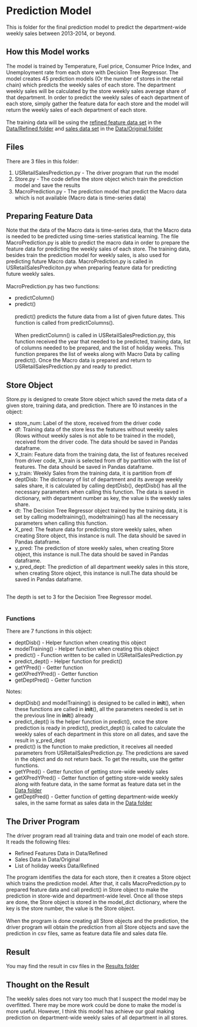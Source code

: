 # Prediction Model
This is folder for the final prediction model to predict the department-wide weekly sales between 2013-2014, or beyond. 

## How this Model works
The model is trained by Temperature, Fuel price, Consumer Price Index, and Unemployment rate from each store with Decision Tree Regressor. The model creates 45 prediction models (Or the number of stores in the retail chain) which predicts the weekly sales of each store. The department weekly sales will be calculated by the store weekly sales average share of that department. In order to predict the weekly sales of each department of each store, simply gather the feature data for each store and the model will return the weekly sales of each department of each store.
<br><br>
The training data will be using the [refined feature data set](../Data/Refined/features_dataset_refined.csv) in the [Data/Refined folder](../Data/Refined) and [sales data set](../Original/sales_dataset.csv) in the [Data/Original folder](../Data/Original)

## Files
There are 3 files in this folder:
1. USRetailSalesPrediction.py - The driver program that run the model
2. Store.py - The code define the store object which train the prediction model and save the results
3. MacroPrediction.py - The prediction model that predict the Macro data which is not available (Macro data is time-series data)

## Preparing Feature Data
Note that the data of the Macro data is time-series data, that the Macro data is needed to be predicted using time-series statistical learning. The file MacroPrediction.py is able to predict the macro data in order to prepare the feature data for predicting the weekly sales of each store. The training data, besides train the prediction model for weekly sales, is also used for predicting future Macro data. MacroPrediction.py is called in USRetailSalesPrediciton.py when preparing feature data for predicting future weekly sales.
<br><br>
MacroPrediction.py has two functions: 
* predictColumn()
* predict()
<br><br>
predict() predicts the future data from a list of given future dates. This function is called from predictColumns().
<br><br>
When predictColumn() is called in USRetailSalesPrediction.py, this function received the year that needed to be predicted, training data, list of columns needed to be prepared, and the list of holiday weeks. This function prepares the list of weeks along with Macro Data by calling predict(). Once the Macro data is prepared and return to USRetailSalesPrediction.py and ready to predict.

## Store Object
Store.py is designed to create Store object which saved the meta data of a given store, training data, and prediction. There are 10 instances in the object:
* store_num: Label of the store, received from the driver code
* df: Training data of the store less the features without weekly sales (Rows without weekly sales is not able to be trained in the model), received from the driver code. The data should be saved in Pandas dataframe.
* X_train: Feature data from the training data, the list of features received from driver code, X_train is selected from df by partition with the list of features. The data should be saved in Pandas dataframe.
* y_train: Weekly Sales from the training data, it is partition from df
* deptDisb: The dictionary of list of department and its average weekly sales share, it is calculated by calling deptDisb(), deptDisb() has all the necessary parameters when calling this function. The data is saved in dictionary, with department number as key, the value is the weekly sales share.
* dt: The Decision Tree Regressor object trained by the training data, it is set by calling modeltraining(), modeltraining() has all the necessary parameters when calling this function.
* X_pred: The feature data for predicting store weekly sales, when creating Store object, this instance is null. The data should be saved in Pandas dataframe.
* y_pred: The prediction of store weekly sales, when creating Store object, this instance is null.The data should be saved in Pandas dataframe.
* y_pred_dept: The prediction of all department weekly sales in this store, when creating Store object, this instance is null.The data should be saved in Pandas dataframe.
<br>
The depth is set to 3 for the Decision Tree Regressor model.
<br><br>

### Functions
There are 7 functions in this object:
<ul>
	<li>deptDisb() - Helper function when creating this object</li>
	<li>modelTraining() - Helper function when creating this object</li>
	<li>predict() - Function written to be called in USRetailSalesPrediction.py</li>
	<li>predict_dept() - Helper function for predict()</li>
	<li>getYPred() - Getter function</li>
	<li>getXPredYPred() - Getter function</li>
	<li>getDeptPred() - Getter function</li>
</ul>

Notes:
* deptDisb() and modelTraining() is designed to be called in __init__(), when these functions are called in __init__(), all the parameters needed is set in the previous line in __init__() already
* predict_dept() is the helper function in predict(), once the store prediction is ready in predict(), predict_dept() is called to calculate the weekly sales of each department in this store on all dates, and save the result in y_pred_dept
* predict() is the function to make prediction, it receives all needed parameters from USRetailSalesPrediction.py. The predictions are saved in the object and do not return back. To get the results, use the getter functions.
* getYPred() - Getter function of getting store-wide weekly sales
* getXPredYPred() - Getter function of getting store-wide weekly sales along with feature data, in the same format as feature data set in the [Data folder](../Data)
* getDeptPred() - Getter function of getting department-wide weekly sales, in the same format as sales data in the [Data folder](../Data)

## The Driver Program
The driver program read all training data and train one model of each store. It reads the following files:
<ul>
	<li>Refined Features Data in Data/Refined</li>
	<li>Sales Data in Data/Original</li>
	<li>List of holiday weeks Data/Refined</li>
</ul>
The program identifies the data for each store, then it creates a Store object which trains the prediction model. After that, it calls MacroPrediction.py to prepared feature data and call predict() in Store object to make the prediction in store-wide and department-wide level. Once all those steps are done, the Store object is stored in the model_dict dictionary, where the key is the store number, the value is the Store object.
<br><br>
When the program is done creating all Store objects and the prediction, the driver program will obtain the prediction from all Store objects and save the prediction in csv files, same as feature data file and sales data file.

## Result
You may find the result in csv files in the [Results folder](/Results)

## Thought on the Result
The weekly sales does not vary too much that I suspect the model may be overfitted. There may be more work could be done to make the model is more useful. However, I think this model has achieve our goal making prediction on department-wide weekly sales of all department in all stores. 